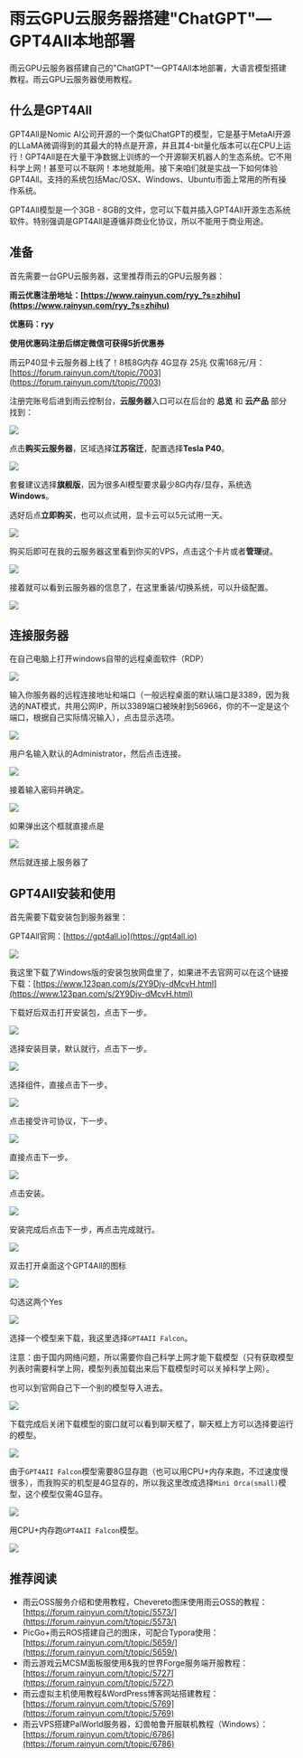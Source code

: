 # 雨云GPU云服务器搭建"ChatGPT"—GPT4All本地部署

雨云GPU云服务器搭建自己的"ChatGPT"—GPT4All本地部署，大语言模型搭建教程。雨云GPU云服务器使用教程。

## 什么是GPT4All

GPT4All是Nomic AI公司开源的一个类似ChatGPT的模型，它是基于MetaAI开源的LLaMA微调得到的其最大的特点是开源，并且其4-bit量化版本可以在CPU上运行！GPT4All是在大量干净数据上训练的一个开源聊天机器人的生态系统。它不用科学上网！甚至可以不联网！本地就能用。接下来咱们就是实战一下如何体验GPT4All。支持的系统包括Mac/OSX、Windows、Ubuntu市面上常用的所有操作系统。

GPT4All模型是一个3GB - 8GB的文件，您可以下载并插入GPT4All开源生态系统软件。特别强调是GPT4All是遵循非商业化协议，所以不能用于商业用途。

## 准备

首先需要一台GPU云服务器，这里推荐雨云的GPU云服务器：

**雨云优惠注册地址：[https://www.rainyun.com/ryy_?s=zhihu](https://www.rainyun.com/ryy_?s=zhihu)**

**优惠码：ryy**

**使用优惠码注册后绑定微信可获得5折优惠券**

雨云P40显卡云服务器上线了！8核8G内存 4G显存 25兆 仅需168元/月：[https://forum.rainyun.com/t/topic/7003](https://forum.rainyun.com/t/topic/7003)

注册完账号后进到雨云控制台，**云服务器**入口可以在后台的 **总览** 和 **云产品** 部分找到：

![](https://cn-sy1.rains3.com/rainyun-assets/Pic/2024/02/image-20240221004620394_9a9505ca3dd7b718ec693f2009fbfe23.png)

点击**购买云服务器**，区域选择**江苏宿迁**，配置选择**Tesla P40**。

![](https://cn-sy1.rains3.com/rainyun-assets/Pic/2024/02/image-20240221005026806_df95000577ce578cb28eda5d386302cc.png)

套餐建议选择**旗舰版**，因为很多AI模型要求最少8G内存/显存，系统选**Windows**。

选好后点**立即购买**，也可以点试用，显卡云可以5元试用一天。

![](https://cn-sy1.rains3.com/rainyun-assets/Pic/2024/02/image-20240221005320392_450b51b1d906866da5475903cfb0df44.png)

购买后即可在我的云服务器这里看到你买的VPS，点击这个卡片或者**管理**键。

![](https://cn-sy1.rains3.com/rainyun-assets/Pic/2024/02/image-20240221005612405_f57f310908428c2954c0387cb4f7d65b.png)

接着就可以看到云服务器的信息了，在这里重装/切换系统，可以升级配置。

![](https://cn-sy1.rains3.com/rainyun-assets/Pic/2024/02/image-20240221005658828_a765bff21970ab4ec8376a9a2968111e.png)

## 连接服务器

在自己电脑上打开windows自带的远程桌面软件（RDP）

![](https://cn-sy1.rains3.com/rainyun-assets/Pic/2024/01/image-20240106171755387_7402a777a8520fb05de84c72159472b4.png)

输入你服务器的远程连接地址和端口（一般远程桌面的默认端口是3389，因为我选的NAT模式，共用公网IP，所以3389端口被映射到56966，你的不一定是这个端口，根据自己实际情况输入），点击显示选项。

![](https://cn-sy1.rains3.com/rainyun-assets/Pic/2024/02/image-20240221010103304_a47a95e2f9c7fcf5cb0d698b31f68316.png)

用户名输入默认的Administrator，然后点击连接。

![](https://cn-sy1.rains3.com/rainyun-assets/Pic/2024/02/image-20240221010206693_28efb1955e5b37df574317069a871199.png)

接着输入密码并确定。

![](https://cn-sy1.rains3.com/rainyun-assets/Pic/2024/02/image-20240221010231375_22312aa0ff90a9b6b28500d3e415930c.png)

如果弹出这个框就直接点是

![](https://cn-sy1.rains3.com/rainyun-assets/Pic/2024/01/image-20240127171235760_c40775d64372bf6827e4f4aa0e21135f.png)

然后就连接上服务器了



## GPT4All安装和使用

首先需要下载安装包到服务器里：

GPT4All官网：[https://gpt4all.io](https://gpt4all.io)

![](https://cn-sy1.rains3.com/rainyun-assets/Pic/2024/02/image-20240221004041686_e72d61f15607ff76e39a64bebc67d65e.png)

我这里下载了Windows版的安装包放网盘里了，如果进不去官网可以在这个链接下载：[https://www.123pan.com/s/2Y9Djv-dMcvH.html](https://www.123pan.com/s/2Y9Djv-dMcvH.html)

下载好后双击打开安装包，点击下一步。

![](https://cn-sy1.rains3.com/rainyun-assets/Pic/2024/02/image-20240220024556581_dd0a9f4d349a9159a6af4d8fe9c2ae38.png)

选择安装目录，默认就行，点击下一步。

![](https://cn-sy1.rains3.com/rainyun-assets/Pic/2024/02/image-20240220024612054_1e9d40772913af64b8b88e1adf5d04f3.png)

选择组件，直接点击下一步。

![](https://cn-sy1.rains3.com/rainyun-assets/Pic/2024/02/image-20240220024629142_108cb13b33aff6a57ea8dd6d696b4e92.png)

点击接受许可协议，下一步。

![](https://cn-sy1.rains3.com/rainyun-assets/Pic/2024/02/image-20240220024647069_c8cba1eca2983da059630a762ef27f82.png)

直接点击下一步。

![](https://cn-sy1.rains3.com/rainyun-assets/Pic/2024/02/image-20240220024702802_372c098f795f9d7b6878c144a3461d8d.png)

点击安装。

![](https://cn-sy1.rains3.com/rainyun-assets/Pic/2024/02/image-20240220024719202_259cdb52c6b80276da9060b3d001cf45.png)

安装完成后点击下一步，再点击完成就行。

![](https://cn-sy1.rains3.com/rainyun-assets/Pic/2024/02/image-20240220024800684_46dd75b6fdf8c99f960ce796453ca529.png)

双击打开桌面这个GPT4All的图标

![](https://cn-sy1.rains3.com/rainyun-assets/Pic/2024/02/image-20240220024835682_f2c5d2b48587330959c103e220dd29ca.png)

勾选这两个Yes

![](https://cn-sy1.rains3.com/rainyun-assets/Pic/2024/02/image-20240220025303323_d26724f58184751373279fd273ca57ae.png)

选择一个模型来下载，我这里选择`GPT4AII Falcon`。

注意：由于国内网络问题，所以需要你自己科学上网才能下载模型（只有获取模型列表时需要科学上网，模型列表加载出来后下载模型时可以关掉科学上网）。

也可以到官网自己下一个别的模型导入进去。

![](https://cn-sy1.rains3.com/rainyun-assets/Pic/2024/02/image-20240220025842230_b5c87f243ef18619065c56aa093d03c6.png)

下载完成后关闭下载模型的窗口就可以看到聊天框了，聊天框上方可以选择要运行的模型。

![](https://cn-sy1.rains3.com/rainyun-assets/Pic/2024/02/image-20240220141727478_663f9046f04fde0dee7f9dfd0ceb0369.png)

由于`GPT4AII Falcon`模型需要8G显存跑（也可以用CPU+内存来跑，不过速度慢很多），而我购买的机型是4G显存的，所以我这里改成选择`Mini Orca(small)`模型，这个模型仅需4G显存。

![](https://cn-sy1.rains3.com/rainyun-assets/Pic/2024/02/image-20240220135515897_3d4bda956878498dbfff565394d2d389.png)

用CPU+内存跑`GPT4AII Falcon`模型。

![](https://cn-sy1.rains3.com/rainyun-assets/Pic/2024/02/image-20240220141418243_26a222923a687ab2eab41d7b8cc37c7f.png)



## 推荐阅读

- 雨云OSS服务介绍和使用教程，Chevereto图床使用雨云OSS的教程：[https://forum.rainyun.com/t/topic/5573/](https://forum.rainyun.com/t/topic/5573/)
- PicGo+雨云ROS搭建自己的图床，可配合Typora使用：[https://forum.rainyun.com/t/topic/5659/](https://forum.rainyun.com/t/topic/5659/)
- 雨云游戏云MCSM面板服使用&我的世界Forge服务端开服教程：[https://forum.rainyun.com/t/topic/5727](https://forum.rainyun.com/t/topic/5727)
- 雨云虚拟主机使用教程&WordPress博客网站搭建教程：[https://forum.rainyun.com/t/topic/5769](https://forum.rainyun.com/t/topic/5769)
- 雨云VPS搭建PalWorld服务器，幻兽帕鲁开服联机教程（Windows）：[https://forum.rainyun.com/t/topic/6786](https://forum.rainyun.com/t/topic/6786)